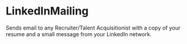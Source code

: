 # LinkedInMailing
Sends email to any Recruiter/Talent Acquisitionist with a copy of your resume and a small message from your LinkedIn network. 

